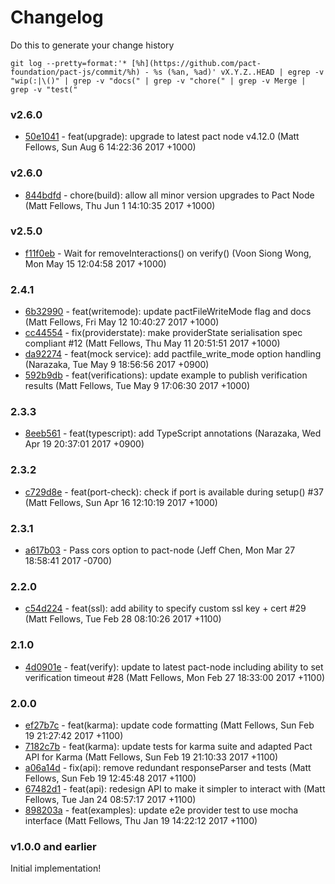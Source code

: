 # Changelog

Do this to generate your change history

    git log --pretty=format:'* [%h](https://github.com/pact-foundation/pact-js/commit/%h) - %s (%an, %ad)' vX.Y.Z..HEAD | egrep -v "wip(:|\()" | grep -v "docs(" | grep -v "chore(" | grep -v Merge | grep -v "test("

### v2.6.0

* [50e1041](https://github.com/pact-foundation/pact-js/commit/50e1041) - feat(upgrade): upgrade to latest pact node v4.12.0 (Matt Fellows, Sun Aug 6 14:22:36 2017 +1000)

### v2.6.0

* [844bdfd](https://github.com/pact-foundation/pact-js/commit/844bdfd) - chore(build): allow all minor version upgrades to Pact Node (Matt Fellows, Thu Jun 1 14:10:35 2017 +1000)

### v2.5.0

* [f11f0eb](https://github.com/pact-foundation/pact-js/commit/f11f0eb) - Wait for removeInteractions() on verify() (Voon Siong Wong, Mon May 15 12:04:58 2017 +1000)

### 2.4.1

* [6b32990](https://github.com/pact-foundation/pact-js/commit/6b32990) - feat(writemode): update pactFileWriteMode flag and docs (Matt Fellows, Fri May 12 10:40:27 2017 +1000)
* [cc44554](https://github.com/pact-foundation/pact-js/commit/cc44554) - fix(providerstate): make providerState serialisation spec compliant #12 (Matt Fellows, Thu May 11 20:51:51 2017 +1000)
* [da92274](https://github.com/pact-foundation/pact-js/commit/da92274) - feat(mock service): add pactfile_write_mode option handling (Narazaka, Tue May 9 18:56:56 2017 +0900)
* [592b9db](https://github.com/pact-foundation/pact-js/commit/592b9db) - feat(verifications): update example to publish verification results (Matt Fellows, Tue May 9 17:06:30 2017 +1000)

### 2.3.3

* [8eeb561](https://github.com/pact-foundation/pact-js/commit/8eeb561) - feat(typescript): add TypeScript annotations (Narazaka, Wed Apr 19 20:37:01 2017 +0900)

### 2.3.2

* [c729d8e](https://github.com/pact-foundation/pact-js/commit/c729d8e) - feat(port-check): check if port is available during setup() #37 (Matt Fellows, Sun Apr 16 12:10:19 2017 +1000)

### 2.3.1

* [a617b03](https://github.com/pact-foundation/pact-js/commit/a617b03) - Pass cors option to pact-node (Jeff Chen, Mon Mar 27 18:58:41 2017 -0700)

### 2.2.0

* [c54d224](https://github.com/pact-foundation/pact-js/commit/c54d224) - feat(ssl): add ability to specify custom ssl key + cert #29 (Matt Fellows, Tue Feb 28 08:10:26 2017 +1100)

### 2.1.0

* [4d0901e](https://github.com/pact-foundation/pact-js/commit/4d0901e) - feat(verify): update to latest pact-node including ability to set verification timeout #28 (Matt Fellows, Mon Feb 27 18:33:00 2017 +1100)

### 2.0.0

* [ef27b7c](https://github.com/pact-foundation/pact-js/commit/ef27b7c) - feat(karma): update code formatting (Matt Fellows, Sun Feb 19 21:27:42 2017 +1100)
* [7182c7b](https://github.com/pact-foundation/pact-js/commit/7182c7b) - feat(karma): update tests for karma suite and adapted Pact API for Karma (Matt Fellows, Sun Feb 19 21:10:33 2017 +1100)
* [a06a14d](https://github.com/pact-foundation/pact-js/commit/a06a14d) - fix(api): remove redundant responseParser and tests (Matt Fellows, Sun Feb 19 12:45:48 2017 +1100)
* [67482d1](https://github.com/pact-foundation/pact-js/commit/67482d1) - feat(api): redesign API to make it simpler to interact with (Matt Fellows, Tue Jan 24 08:57:17 2017 +1100)
* [898203a](https://github.com/pact-foundation/pact-js/commit/898203a) - feat(examples): update e2e provider test to use mocha interface (Matt Fellows, Thu Jan 19 14:22:12 2017 +1100)

### v1.0.0 and earlier

Initial implementation!
